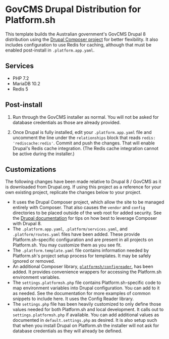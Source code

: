 # GovCMS Drupal Distribution for Platform.sh

This template builds the Australian government's GovCMS Drupal 8 distribution using the [Drupal Composer project](https://github.com/drupal-composer/drupal-project) for better flexibility.  It also includes configuration to use Redis for caching, although that must be enabled post-install in `.platform.app.yaml`.

## Services

* PHP 7.2
* MariaDB 10.2
* Redis 5

## Post-install

1. Run through the GovCMS installer as normal.  You will not be asked for database credentials as those are already provided.

2. Once Drupal is fully installed, edit your `.platform.app.yaml` file and uncomment the line under the `relationships` block that reads `redis: 'rediscache:redis'`.  Commit and push the changes.  That will enable Drupal's Redis cache integration.  (The Redis cache integration cannot be active during the installer.)

## Customizations

The following changes have been made relative to Drupal 8 / GovCMS as it is downloaded from Drupal.org.  If using this project as a reference for your own existing project, replicate the changes below to your project.

* It uses the Drupal Composer project, which allow the site to be managed entirely with Composer. That also causes the `vendor` and `config` directories to be placed outside of the web root for added security.  See the [Drupal documentation](https://www.drupal.org/node/2404989) for tips on how best to leverage Composer with Drupal 8.
* The `.platform.app.yaml`, `.platform/services.yaml`, and `.platform/routes.yaml` files have been added.  These provide Platform.sh-specific configuration and are present in all projects on Platform.sh.  You may customize them as you see fit.
* The `.platform.template.yaml` file contains information needed by Platform.sh's project setup process for templates.  It may be safely ignored or removed.
* An additional Composer library, [`platformsh/configreader`](https://github.com/platformsh/config-reader-php), has been added.  It provides convenience wrappers for accessing the Platform.sh environment variables.
* The `settings.platformsh.php` file contains Platform.sh-specific code to map environment variables into Drupal configuration. You can add to it as needed. See the documentation for more examples of common snippets to include here.  It uses the Config Reader library.
* The `settings.php` file has been heavily customized to only define those values needed for both Platform.sh and local development.  It calls out to `settings.platformsh.php` if available.  You can add additional values as documented in `default.settings.php` as desired.  It is also setup such that when you install Drupal on Platform.sh the installer will not ask for database credentials as they will already be defined.
